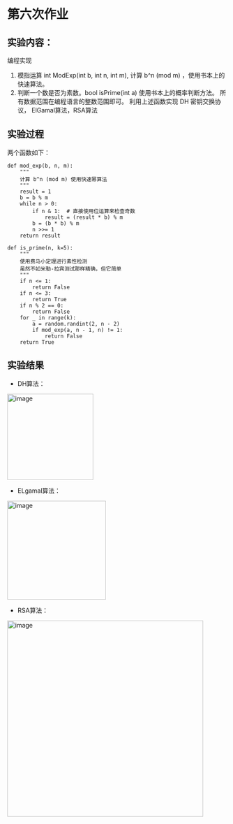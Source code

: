 # 第六次作业
## 实验内容：
编程实现
1. 模指运算 int ModExp(int b, int n, int m), 计算 b^n (mod m) ，使用书本上的快速算法。
2. 判断一个数是否为素数。bool isPrime(int a) 使用书本上的概率判断方法。
所有数据范围在编程语言的整数范围即可。
利用上述函数实现 DH 密钥交换协议， ElGamal算法，RSA算法

## 实验过程
两个函数如下：
```
def mod_exp(b, n, m):
    """
    计算 b^n (mod m) 使用快速幂算法
    """
    result = 1
    b = b % m
    while n > 0:
        if n & 1:  # 直接使用位运算来检查奇数
            result = (result * b) % m
        b = (b * b) % m
        n >>= 1
    return result

def is_prime(n, k=5):
    """
    使用费马小定理进行素性检测
    虽然不如米勒-拉宾测试那样精确，但它简单
    """
    if n <= 1:
        return False
    if n <= 3:
        return True
    if n % 2 == 0:
        return False
    for _ in range(k):
        a = random.randint(2, n - 2)
        if mod_exp(a, n - 1, n) != 1:
            return False
    return True

```

## 实验结果
- DH算法：
<img width="197" alt="image" src="https://github.com/huanhuan0728/homeworks/assets/102048940/6e48ad9a-934b-476a-a680-4a83d9584d89">

- ELgamal算法：
<img width="226" alt="image" src="https://github.com/huanhuan0728/homeworks/assets/102048940/bb1231d8-e6a1-43e1-9e2e-8337e9076452">

- RSA算法：
<img width="449" alt="image" src="https://github.com/huanhuan0728/homeworks/assets/102048940/9c7aebc4-672a-4161-b569-f5226de6cf99">


